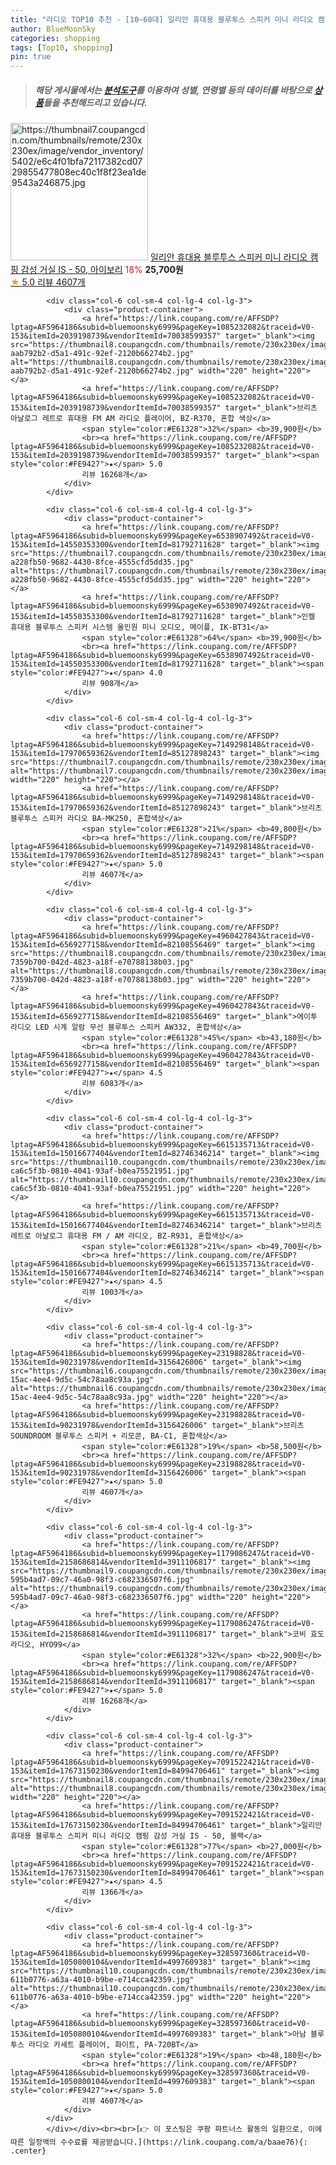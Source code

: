 ```yaml
---
title: "라디오 TOP10 추천 - [10~60대] 일리안 휴대용 블루투스 스피커 미니 라디오 캠핑 감성 거실 IS - 50, 아이보리"
author: BlueMoonSky
categories: shopping
tags: [Top10, shopping]
pin: true
---
```


> ##### 해당 게시물에서는 [**분석도구**](https://itemscout.io/)를 이용하여 **성별**, **연령별** 등의 데이터를 바탕으로 [**상품**](https://link.coupang.com/a/baae76)들을 추천해드리고 있습니다.
<div class="container"><div class="row">
            <div class="col-6 col-sm-4 col-lg-4 col-lg-3">
                <div class="product-container">
                    <a href="https://link.coupang.com/re/AFFSDP?lptag=AF5964186&subid=bluemoonsky6999&pageKey=7091522421&traceid=V0-153&itemId=17673150229&vendorItemId=84994706448" target="_blank"><img src="https://thumbnail7.coupangcdn.com/thumbnails/remote/230x230ex/image/vendor_inventory/5402/e6c4f01bfa72117382cd0729855477808ec40c1f8f23ea1de9543a246875.jpg" alt="https://thumbnail7.coupangcdn.com/thumbnails/remote/230x230ex/image/vendor_inventory/5402/e6c4f01bfa72117382cd0729855477808ec40c1f8f23ea1de9543a246875.jpg" width="220" height="220"></a>
                    <a href="https://link.coupang.com/re/AFFSDP?lptag=AF5964186&subid=bluemoonsky6999&pageKey=7091522421&traceid=V0-153&itemId=17673150229&vendorItemId=84994706448" target="_blank">일리안 휴대용 블루투스 스피커 미니 라디오 캠핑 감성 거실 IS - 50, 아이보리</a>
                    <span style="color:#E61328">18%</span> <b>25,700원</b>
                    <br><a href="https://link.coupang.com/re/AFFSDP?lptag=AF5964186&subid=bluemoonsky6999&pageKey=7091522421&traceid=V0-153&itemId=17673150229&vendorItemId=84994706448" target="_blank"><span style="color:#FE9427">★</span> 5.0
                    리뷰 4607개</a>
                </div>
            </div>
            
            <div class="col-6 col-sm-4 col-lg-4 col-lg-3">
                <div class="product-container">
                    <a href="https://link.coupang.com/re/AFFSDP?lptag=AF5964186&subid=bluemoonsky6999&pageKey=1085232082&traceid=V0-153&itemId=2039198739&vendorItemId=70038599357" target="_blank"><img src="https://thumbnail8.coupangcdn.com/thumbnails/remote/230x230ex/image/retail/images/1335053051424638-aab792b2-d5a1-491c-92ef-2120b66274b2.jpg" alt="https://thumbnail8.coupangcdn.com/thumbnails/remote/230x230ex/image/retail/images/1335053051424638-aab792b2-d5a1-491c-92ef-2120b66274b2.jpg" width="220" height="220"></a>
                    <a href="https://link.coupang.com/re/AFFSDP?lptag=AF5964186&subid=bluemoonsky6999&pageKey=1085232082&traceid=V0-153&itemId=2039198739&vendorItemId=70038599357" target="_blank">브리츠 아날로그 레트로 휴대용 FM AM 라디오 플레이어, BZ-R370, 혼합 색상</a>
                    <span style="color:#E61328">32%</span> <b>39,900원</b>
                    <br><a href="https://link.coupang.com/re/AFFSDP?lptag=AF5964186&subid=bluemoonsky6999&pageKey=1085232082&traceid=V0-153&itemId=2039198739&vendorItemId=70038599357" target="_blank"><span style="color:#FE9427">★</span> 5.0
                    리뷰 16268개</a>
                </div>
            </div>
            
            <div class="col-6 col-sm-4 col-lg-4 col-lg-3">
                <div class="product-container">
                    <a href="https://link.coupang.com/re/AFFSDP?lptag=AF5964186&subid=bluemoonsky6999&pageKey=6538907492&traceid=V0-153&itemId=14550353300&vendorItemId=81792711628" target="_blank"><img src="https://thumbnail7.coupangcdn.com/thumbnails/remote/230x230ex/image/retail/images/1750859854862689-a228fb50-9682-4430-8fce-4555cfd5dd35.jpg" alt="https://thumbnail7.coupangcdn.com/thumbnails/remote/230x230ex/image/retail/images/1750859854862689-a228fb50-9682-4430-8fce-4555cfd5dd35.jpg" width="220" height="220"></a>
                    <a href="https://link.coupang.com/re/AFFSDP?lptag=AF5964186&subid=bluemoonsky6999&pageKey=6538907492&traceid=V0-153&itemId=14550353300&vendorItemId=81792711628" target="_blank">인켈 휴대용 블루투스 스피커 시스템 올인원 미니 오디오, 메이플, IK-BT31</a>
                    <span style="color:#E61328">64%</span> <b>39,900원</b>
                    <br><a href="https://link.coupang.com/re/AFFSDP?lptag=AF5964186&subid=bluemoonsky6999&pageKey=6538907492&traceid=V0-153&itemId=14550353300&vendorItemId=81792711628" target="_blank"><span style="color:#FE9427">★</span> 4.0
                    리뷰 908개</a>
                </div>
            </div>
            
            <div class="col-6 col-sm-4 col-lg-4 col-lg-3">
                <div class="product-container">
                    <a href="https://link.coupang.com/re/AFFSDP?lptag=AF5964186&subid=bluemoonsky6999&pageKey=7149298148&traceid=V0-153&itemId=17970659362&vendorItemId=85127898243" target="_blank"><img src="https://thumbnail7.coupangcdn.com/thumbnails/remote/230x230ex/image/rs_quotation_api/i6pssq7c/041f97267c71443a9eb2d2bda359bb14.jpg" alt="https://thumbnail7.coupangcdn.com/thumbnails/remote/230x230ex/image/rs_quotation_api/i6pssq7c/041f97267c71443a9eb2d2bda359bb14.jpg" width="220" height="220"></a>
                    <a href="https://link.coupang.com/re/AFFSDP?lptag=AF5964186&subid=bluemoonsky6999&pageKey=7149298148&traceid=V0-153&itemId=17970659362&vendorItemId=85127898243" target="_blank">브리츠 블루투스 스피커 라디오 BA-MK250, 혼합색상</a>
                    <span style="color:#E61328">21%</span> <b>49,800원</b>
                    <br><a href="https://link.coupang.com/re/AFFSDP?lptag=AF5964186&subid=bluemoonsky6999&pageKey=7149298148&traceid=V0-153&itemId=17970659362&vendorItemId=85127898243" target="_blank"><span style="color:#FE9427">★</span> 5.0
                    리뷰 4607개</a>
                </div>
            </div>
            
            <div class="col-6 col-sm-4 col-lg-4 col-lg-3">
                <div class="product-container">
                    <a href="https://link.coupang.com/re/AFFSDP?lptag=AF5964186&subid=bluemoonsky6999&pageKey=4960427843&traceid=V0-153&itemId=6569277158&vendorItemId=82108556469" target="_blank"><img src="https://thumbnail8.coupangcdn.com/thumbnails/remote/230x230ex/image/retail/images/7883283463647070-7359b700-042d-4823-a18f-e70788138b03.jpg" alt="https://thumbnail8.coupangcdn.com/thumbnails/remote/230x230ex/image/retail/images/7883283463647070-7359b700-042d-4823-a18f-e70788138b03.jpg" width="220" height="220"></a>
                    <a href="https://link.coupang.com/re/AFFSDP?lptag=AF5964186&subid=bluemoonsky6999&pageKey=4960427843&traceid=V0-153&itemId=6569277158&vendorItemId=82108556469" target="_blank">에이투 라디오 LED 시계 알람 무선 블루투스 스피커 AW332, 혼합색상</a>
                    <span style="color:#E61328">45%</span> <b>43,180원</b>
                    <br><a href="https://link.coupang.com/re/AFFSDP?lptag=AF5964186&subid=bluemoonsky6999&pageKey=4960427843&traceid=V0-153&itemId=6569277158&vendorItemId=82108556469" target="_blank"><span style="color:#FE9427">★</span> 4.5
                    리뷰 6083개</a>
                </div>
            </div>
            
            <div class="col-6 col-sm-4 col-lg-4 col-lg-3">
                <div class="product-container">
                    <a href="https://link.coupang.com/re/AFFSDP?lptag=AF5964186&subid=bluemoonsky6999&pageKey=6615135713&traceid=V0-153&itemId=15016677404&vendorItemId=82746346214" target="_blank"><img src="https://thumbnail10.coupangcdn.com/thumbnails/remote/230x230ex/image/retail/images/2380833669087132-ca6c5f3b-0810-4041-93af-b0ea75521951.jpg" alt="https://thumbnail10.coupangcdn.com/thumbnails/remote/230x230ex/image/retail/images/2380833669087132-ca6c5f3b-0810-4041-93af-b0ea75521951.jpg" width="220" height="220"></a>
                    <a href="https://link.coupang.com/re/AFFSDP?lptag=AF5964186&subid=bluemoonsky6999&pageKey=6615135713&traceid=V0-153&itemId=15016677404&vendorItemId=82746346214" target="_blank">브리츠 레트로 아날로그 휴대용 FM / AM 라디오, BZ-R931, 혼합색상</a>
                    <span style="color:#E61328">21%</span> <b>49,700원</b>
                    <br><a href="https://link.coupang.com/re/AFFSDP?lptag=AF5964186&subid=bluemoonsky6999&pageKey=6615135713&traceid=V0-153&itemId=15016677404&vendorItemId=82746346214" target="_blank"><span style="color:#FE9427">★</span> 4.5
                    리뷰 1003개</a>
                </div>
            </div>
            
            <div class="col-6 col-sm-4 col-lg-4 col-lg-3">
                <div class="product-container">
                    <a href="https://link.coupang.com/re/AFFSDP?lptag=AF5964186&subid=bluemoonsky6999&pageKey=23198828&traceid=V0-153&itemId=90231978&vendorItemId=3156426006" target="_blank"><img src="https://thumbnail6.coupangcdn.com/thumbnails/remote/230x230ex/image/product/image/vendoritem/2017/09/06/3156426006/0f18f40f-15ac-4ee4-9d5c-54c78aa8c93a.jpg" alt="https://thumbnail6.coupangcdn.com/thumbnails/remote/230x230ex/image/product/image/vendoritem/2017/09/06/3156426006/0f18f40f-15ac-4ee4-9d5c-54c78aa8c93a.jpg" width="220" height="220"></a>
                    <a href="https://link.coupang.com/re/AFFSDP?lptag=AF5964186&subid=bluemoonsky6999&pageKey=23198828&traceid=V0-153&itemId=90231978&vendorItemId=3156426006" target="_blank">브리츠 SOUNDROOM 블루투스 스피커 + 리모콘, BA-C1, 혼합색상</a>
                    <span style="color:#E61328">19%</span> <b>58,500원</b>
                    <br><a href="https://link.coupang.com/re/AFFSDP?lptag=AF5964186&subid=bluemoonsky6999&pageKey=23198828&traceid=V0-153&itemId=90231978&vendorItemId=3156426006" target="_blank"><span style="color:#FE9427">★</span> 5.0
                    리뷰 4607개</a>
                </div>
            </div>
            
            <div class="col-6 col-sm-4 col-lg-4 col-lg-3">
                <div class="product-container">
                    <a href="https://link.coupang.com/re/AFFSDP?lptag=AF5964186&subid=bluemoonsky6999&pageKey=1179086247&traceid=V0-153&itemId=2158686814&vendorItemId=3911106817" target="_blank"><img src="https://thumbnail9.coupangcdn.com/thumbnails/remote/230x230ex/image/retail/images/538296835735613-595b4ad7-09c7-46a0-98f3-c682336507f6.jpg" alt="https://thumbnail9.coupangcdn.com/thumbnails/remote/230x230ex/image/retail/images/538296835735613-595b4ad7-09c7-46a0-98f3-c682336507f6.jpg" width="220" height="220"></a>
                    <a href="https://link.coupang.com/re/AFFSDP?lptag=AF5964186&subid=bluemoonsky6999&pageKey=1179086247&traceid=V0-153&itemId=2158686814&vendorItemId=3911106817" target="_blank">코비 효도 라디오, HYO99</a>
                    <span style="color:#E61328">32%</span> <b>22,900원</b>
                    <br><a href="https://link.coupang.com/re/AFFSDP?lptag=AF5964186&subid=bluemoonsky6999&pageKey=1179086247&traceid=V0-153&itemId=2158686814&vendorItemId=3911106817" target="_blank"><span style="color:#FE9427">★</span> 5.0
                    리뷰 16268개</a>
                </div>
            </div>
            
            <div class="col-6 col-sm-4 col-lg-4 col-lg-3">
                <div class="product-container">
                    <a href="https://link.coupang.com/re/AFFSDP?lptag=AF5964186&subid=bluemoonsky6999&pageKey=7091522421&traceid=V0-153&itemId=17673150230&vendorItemId=84994706461" target="_blank"><img src="https://thumbnail8.coupangcdn.com/thumbnails/remote/230x230ex/image/vendor_inventory/70cd/f67272c90d8176d972b27df37605a226cd96eadfd85a3fdf4a2a66d4b7e4.jpg" alt="https://thumbnail8.coupangcdn.com/thumbnails/remote/230x230ex/image/vendor_inventory/70cd/f67272c90d8176d972b27df37605a226cd96eadfd85a3fdf4a2a66d4b7e4.jpg" width="220" height="220"></a>
                    <a href="https://link.coupang.com/re/AFFSDP?lptag=AF5964186&subid=bluemoonsky6999&pageKey=7091522421&traceid=V0-153&itemId=17673150230&vendorItemId=84994706461" target="_blank">일리안 휴대용 블루투스 스피커 미니 라디오 캠핑 감성 거실 IS - 50, 블랙</a>
                    <span style="color:#E61328">77%</span> <b>27,000원</b>
                    <br><a href="https://link.coupang.com/re/AFFSDP?lptag=AF5964186&subid=bluemoonsky6999&pageKey=7091522421&traceid=V0-153&itemId=17673150230&vendorItemId=84994706461" target="_blank"><span style="color:#FE9427">★</span> 4.5
                    리뷰 1366개</a>
                </div>
            </div>
            
            <div class="col-6 col-sm-4 col-lg-4 col-lg-3">
                <div class="product-container">
                    <a href="https://link.coupang.com/re/AFFSDP?lptag=AF5964186&subid=bluemoonsky6999&pageKey=328597360&traceid=V0-153&itemId=1050800104&vendorItemId=4997609383" target="_blank"><img src="https://thumbnail10.coupangcdn.com/thumbnails/remote/230x230ex/image/retail/images/1740311527789856-611b0776-a63a-4010-b9be-e714cca42359.jpg" alt="https://thumbnail10.coupangcdn.com/thumbnails/remote/230x230ex/image/retail/images/1740311527789856-611b0776-a63a-4010-b9be-e714cca42359.jpg" width="220" height="220"></a>
                    <a href="https://link.coupang.com/re/AFFSDP?lptag=AF5964186&subid=bluemoonsky6999&pageKey=328597360&traceid=V0-153&itemId=1050800104&vendorItemId=4997609383" target="_blank">아남 블루투스 라디오 카세트 플레이어, 화이트, PA-720BT</a>
                    <span style="color:#E61328">19%</span> <b>48,180원</b>
                    <br><a href="https://link.coupang.com/re/AFFSDP?lptag=AF5964186&subid=bluemoonsky6999&pageKey=328597360&traceid=V0-153&itemId=1050800104&vendorItemId=4997609383" target="_blank"><span style="color:#FE9427">★</span> 5.0
                    리뷰 4607개</a>
                </div>
            </div>
            </div></div><br><br>[👉 이 포스팅은 쿠팡 파트너스 활동의 일환으로, 이에 따른 일정액의 수수료를 제공받습니다.](https://link.coupang.com/a/baae76){: .center}